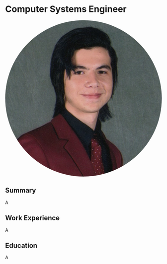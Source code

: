 # Computer Systems Engineer

<style>
img.rounded {
    border-radius: 50%;
}
</style>
<img src="/assets/img/profile pic.jpg" class="rounded" alt="Profile Picture">

## Summary
A

## Work Experience
A

## Education
A
